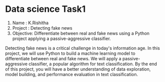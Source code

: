 # Data science Task1
1. Name : K.Rishitha
2. Project : Detecting fake news
3. Objective:
Differentiate between real and fake news using a Python project applying a passive-aggressive classifier.

Detecting fake news is a critical challenge in today's information age. In this project, we will use Python to build a machine learning model to differentiate between real and fake news. We will apply a passive-aggressive classifier, a popular algorithm for text classification. By the end of this project, you will have a better understanding of data exploration, model building, and performance evaluation in text classification.

